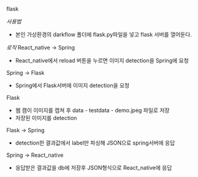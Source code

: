 flask

*사용법*
- 본인 가상환경의 darkflow 폴더에 flask.py파일을 넣고 flask 서버를 열어둔다.

*로직*
React_native -> Spring
- React_native에서 reload 버튼을 누르면 이미지 detection을 Spring에 요청

Spring -> Flask
- Spring에서 Flask서버에 이미지 detection을 요청

Flask
- 웹 캠이 이미지를 캡쳐 후 data - testdata - demo.jpeg 파일로 저장
- 저장된 이미지를 detection

Flask -> Spring
- detection한 결과값에서 label만 파싱해 JSON으로 spring서버에 응답

Spring -> React_native
- 응답받은 결과값을 db에 저장후 JSON형식으로 React_native에 응답
